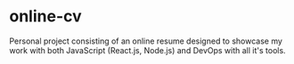 # online-cv
Personal project consisting of an online resume designed to showcase my work with both JavaScript (React.js, Node.js) and DevOps with all it's tools.
